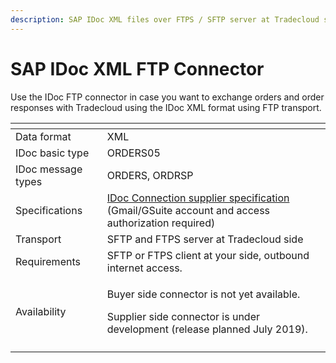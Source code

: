 ```yaml
---
description: SAP IDoc XML files over FTPS / SFTP server at Tradecloud side
---
```


# SAP IDoc XML FTP Connector

Use the IDoc FTP connector in case you want to exchange orders and order responses with Tradecloud using the IDoc XML format using FTP transport.

<table>
  <thead>
    <tr>
      <th style="text-align:left"></th>
      <th style="text-align:left"></th>
    </tr>
  </thead>
  <tbody>
    <tr>
      <td style="text-align:left">Data format</td>
      <td style="text-align:left">XML</td>
    </tr>
    <tr>
      <td style="text-align:left">IDoc basic type</td>
      <td style="text-align:left">ORDERS05</td>
    </tr>
    <tr>
      <td style="text-align:left">IDoc message types</td>
      <td style="text-align:left">ORDERS, ORDRSP</td>
    </tr>
    <tr>
      <td style="text-align:left">Specifications</td>
      <td style="text-align:left"><a href="https://docs.google.com/spreadsheets/d/1ShHpR_uR8h796TZ9zKeg_TKmbGjXP7YxenCZ0ZQnkdg">IDoc Connection supplier specification</a>
        <br
        />(Gmail/GSuite account and access authorization required)</td>
    </tr>
    <tr>
      <td style="text-align:left">Transport</td>
      <td style="text-align:left">SFTP and FTPS server at Tradecloud side</td>
    </tr>
    <tr>
      <td style="text-align:left">Requirements</td>
      <td style="text-align:left">SFTP or FTPS client at your side, outbound internet access.</td>
    </tr>
    <tr>
      <td style="text-align:left">Availability</td>
      <td style="text-align:left">
        <p>Buyer side connector is not yet available.</p>
        <p>Supplier side connector is under development (release planned July 2019).</p>
      </td>
    </tr>
    <tr>
      <td style="text-align:left"></td>
      <td style="text-align:left"></td>
    </tr>
  </tbody>
</table>




